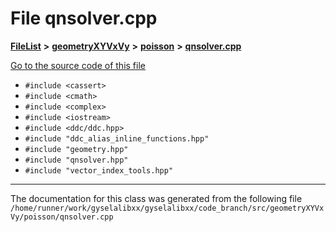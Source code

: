 

# File qnsolver.cpp



[**FileList**](files.md) **>** [**geometryXYVxVy**](dir_e4674dab6493cf35bbeb1b23e7fbbddd.md) **>** [**poisson**](dir_14c5eb4d397dfd4e1a4d5c7bede9e118.md) **>** [**qnsolver.cpp**](geometryXYVxVy_2poisson_2qnsolver_8cpp.md)

[Go to the source code of this file](geometryXYVxVy_2poisson_2qnsolver_8cpp_source.md)



* `#include <cassert>`
* `#include <cmath>`
* `#include <complex>`
* `#include <iostream>`
* `#include <ddc/ddc.hpp>`
* `#include "ddc_alias_inline_functions.hpp"`
* `#include "geometry.hpp"`
* `#include "qnsolver.hpp"`
* `#include "vector_index_tools.hpp"`


































































------------------------------
The documentation for this class was generated from the following file `/home/runner/work/gyselalibxx/gyselalibxx/code_branch/src/geometryXYVxVy/poisson/qnsolver.cpp`

